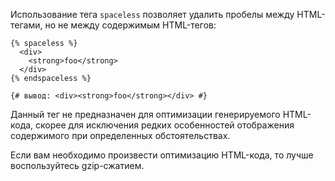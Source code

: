 Использование тега ```spaceless``` позволяет удалить пробелы между HTML-тегами, но не между содержимым HTML-тегов:

```twig
{% spaceless %}
  <div>
    <strong>foo</strong>
  </div>
{% endspaceless %}

{# вывод: <div><strong>foo</strong></div> #}
```

Данный тег не предназначен для оптимизации генерируемого HTML-кода, скорее для исключения редких особенностей отображения содержимого при определенных обстоятельствах.

Если вам необходимо произвести оптимизацию HTML-кода, то лучше воспользуйтесь gzip-сжатием.
